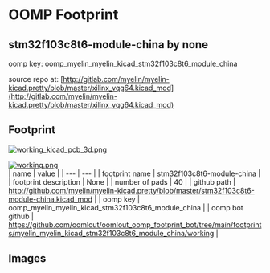 # OOMP Footprint  
## stm32f103c8t6-module-china  by none  
  
oomp key: oomp_myelin_myelin_kicad_stm32f103c8t6_module_china  
  
source repo at: [http://gitlab.com/myelin/myelin-kicad.pretty/blob/master/xilinx_vqg64.kicad_mod](http://gitlab.com/myelin/myelin-kicad.pretty/blob/master/xilinx_vqg64.kicad_mod)  
## Footprint  
  
[![working_kicad_pcb_3d.png](working_kicad_pcb_3d_600.png)](working_kicad_pcb_3d.png)  
  
[![working.png](working_600.png)](working.png)  
| name | value | 
| --- | --- | 
| footprint name | stm32f103c8t6-module-china | 
| footprint description | None | 
| number of pads | 40 | 
| github path | http://github.com/myelin/myelin-kicad.pretty/blob/master/stm32f103c8t6-module-china.kicad_mod | 
| oomp key | oomp_myelin_myelin_kicad_stm32f103c8t6_module_china | 
| oomp bot github | https://github.com/oomlout/oomlout_oomp_footprint_bot/tree/main/footprints/myelin_myelin_kicad_stm32f103c8t6_module_china/working | 
## Images  
